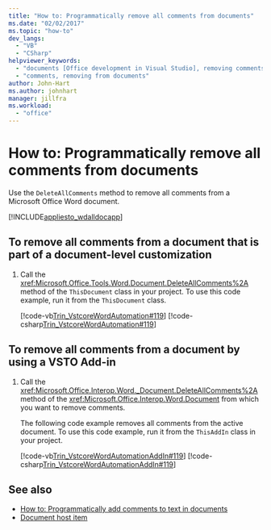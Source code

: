```yaml
---
title: "How to: Programmatically remove all comments from documents"
ms.date: "02/02/2017"
ms.topic: "how-to"
dev_langs:
  - "VB"
  - "CSharp"
helpviewer_keywords:
  - "documents [Office development in Visual Studio], removing comments"
  - "comments, removing from documents"
author: John-Hart
ms.author: johnhart
manager: jillfra
ms.workload:
  - "office"
---
```

# How to: Programmatically remove all comments from documents
  Use the `DeleteAllComments` method to remove all comments from a Microsoft Office Word document.

 [!INCLUDE[appliesto_wdalldocapp](../vsto/includes/appliesto-wdalldocapp-md.md)]

## To remove all comments from a document that is part of a document-level customization

1. Call the <xref:Microsoft.Office.Tools.Word.Document.DeleteAllComments%2A> method of the `ThisDocument` class in your project. To use this code example, run it from the `ThisDocument` class.

     [!code-vb[Trin_VstcoreWordAutomation#119](../vsto/codesnippet/VisualBasic/Trin_VstcoreWordAutomationVB/ThisDocument.vb#119)]
     [!code-csharp[Trin_VstcoreWordAutomation#119](../vsto/codesnippet/CSharp/Trin_VstcoreWordAutomationCS/ThisDocument.cs#119)]

## To remove all comments from a document by using a VSTO Add-in

1. Call the <xref:Microsoft.Office.Interop.Word._Document.DeleteAllComments%2A> method of the <xref:Microsoft.Office.Interop.Word.Document> from which you want to remove comments.

     The following code example removes all comments from the active document. To use this code example, run it from the `ThisAddIn` class in your project.

     [!code-vb[Trin_VstcoreWordAutomationAddIn#119](../vsto/codesnippet/VisualBasic/Trin_VstcoreWordAutomationAddIn/ThisAddIn.vb#119)]
     [!code-csharp[Trin_VstcoreWordAutomationAddIn#119](../vsto/codesnippet/CSharp/Trin_VstcoreWordAutomationAddIn/ThisAddIn.cs#119)]

## See also
- [How to: Programmatically add comments to text in documents](../vsto/how-to-programmatically-add-comments-to-text-in-documents.md)
- [Document host item](../vsto/document-host-item.md)
